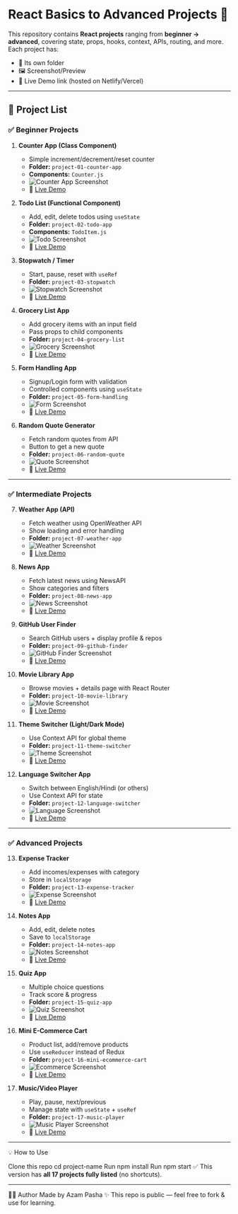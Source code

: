 # React Basics to Advanced Projects 🚀

This repository contains **React projects** ranging from **beginner → advanced**, covering state, props, hooks, context, APIs, routing, and more.  
Each project has:
- 📂 Its own folder  
- 🖼 Screenshot/Preview  
- 🔗 Live Demo link (hosted on Netlify/Vercel)  

---

## 📌 Project List

### ✅ Beginner Projects

1. **Counter App (Class Component)**
   - Simple increment/decrement/reset counter
   - **Folder:** `project-01-counter-app`
   - **Components:** `Counter.js`
   - ![Counter App Screenshot](./assets/counter.png)
   - 🔗 [Live Demo](https://your-live-demo-link.com)

2. **Todo List (Functional Component)**
   - Add, edit, delete todos using `useState`
   - **Folder:** `project-02-todo-app`
   - **Components:** `TodoItem.js`
   - ![Todo Screenshot](./assets/todo.png)
   - 🔗 [Live Demo](https://your-live-demo-link.com)

3. **Stopwatch / Timer**
   - Start, pause, reset with `useRef`
   - **Folder:** `project-03-stopwatch`
   - ![Stopwatch Screenshot](./assets/stopwatch.png)
   - 🔗 [Live Demo](https://your-live-demo-link.com)

4. **Grocery List App**
   - Add grocery items with an input field
   - Pass props to child components
   - **Folder:** `project-04-grocery-list`
   - ![Grocery Screenshot](./assets/grocery.png)
   - 🔗 [Live Demo](https://your-live-demo-link.com)

5. **Form Handling App**
   - Signup/Login form with validation
   - Controlled components using `useState`
   - **Folder:** `project-05-form-handling`
   - ![Form Screenshot](./assets/form.png)
   - 🔗 [Live Demo](https://your-live-demo-link.com)

6. **Random Quote Generator**
   - Fetch random quotes from API
   - Button to get a new quote
   - **Folder:** `project-06-random-quote`
   - ![Quote Screenshot](./assets/quote.png)
   - 🔗 [Live Demo](https://your-live-demo-link.com)

---

### ✅ Intermediate Projects

7. **Weather App (API)**
   - Fetch weather using OpenWeather API
   - Show loading and error handling
   - **Folder:** `project-07-weather-app`
   - ![Weather Screenshot](./assets/weather.png)
   - 🔗 [Live Demo](https://your-live-demo-link.com)

8. **News App**
   - Fetch latest news using NewsAPI
   - Show categories and filters
   - **Folder:** `project-08-news-app`
   - ![News Screenshot](./assets/news.png)
   - 🔗 [Live Demo](https://your-live-demo-link.com)

9. **GitHub User Finder**
   - Search GitHub users + display profile & repos
   - **Folder:** `project-09-github-finder`
   - ![GitHub Finder Screenshot](./assets/github.png)
   - 🔗 [Live Demo](https://your-live-demo-link.com)

10. **Movie Library App**
    - Browse movies + details page with React Router
    - **Folder:** `project-10-movie-library`
    - ![Movie Screenshot](./assets/movie.png)
    - 🔗 [Live Demo](https://your-live-demo-link.com)

11. **Theme Switcher (Light/Dark Mode)**
    - Use Context API for global theme
    - **Folder:** `project-11-theme-switcher`
    - ![Theme Screenshot](./assets/theme.png)
    - 🔗 [Live Demo](https://your-live-demo-link.com)

12. **Language Switcher App**
    - Switch between English/Hindi (or others)
    - Use Context API for state
    - **Folder:** `project-12-language-switcher`
    - ![Language Screenshot](./assets/language.png)
    - 🔗 [Live Demo](https://your-live-demo-link.com)

---

### ✅ Advanced Projects

13. **Expense Tracker**
    - Add incomes/expenses with category
    - Store in `localStorage`
    - **Folder:** `project-13-expense-tracker`
    - ![Expense Screenshot](./assets/expense.png)
    - 🔗 [Live Demo](https://your-live-demo-link.com)

14. **Notes App**
    - Add, edit, delete notes
    - Save to `localStorage`
    - **Folder:** `project-14-notes-app`
    - ![Notes Screenshot](./assets/notes.png)
    - 🔗 [Live Demo](https://your-live-demo-link.com)

15. **Quiz App**
    - Multiple choice questions
    - Track score & progress
    - **Folder:** `project-15-quiz-app`
    - ![Quiz Screenshot](./assets/quiz.png)
    - 🔗 [Live Demo](https://your-live-demo-link.com)

16. **Mini E-Commerce Cart**
    - Product list, add/remove products
    - Use `useReducer` instead of Redux
    - **Folder:** `project-16-mini-ecommerce-cart`
    - ![Ecommerce Screenshot](./assets/ecommerce.png)
    - 🔗 [Live Demo](https://your-live-demo-link.com)

17. **Music/Video Player**
    - Play, pause, next/previous
    - Manage state with `useState` + `useRef`
    - **Folder:** `project-17-music-player`
    - ![Music Player Screenshot](./assets/music.png)
    - 🔗 [Live Demo](https://your-live-demo-link.com)

---


💡 How to Use

Clone this repo
cd project-name
Run npm install
Run npm start
✅ This version has **all 17 projects fully listed** (no shortcuts). 

---
👨‍💻 Author
Made by Azam Pasha ✨
This repo is public — feel free to fork & use for learning.

 

